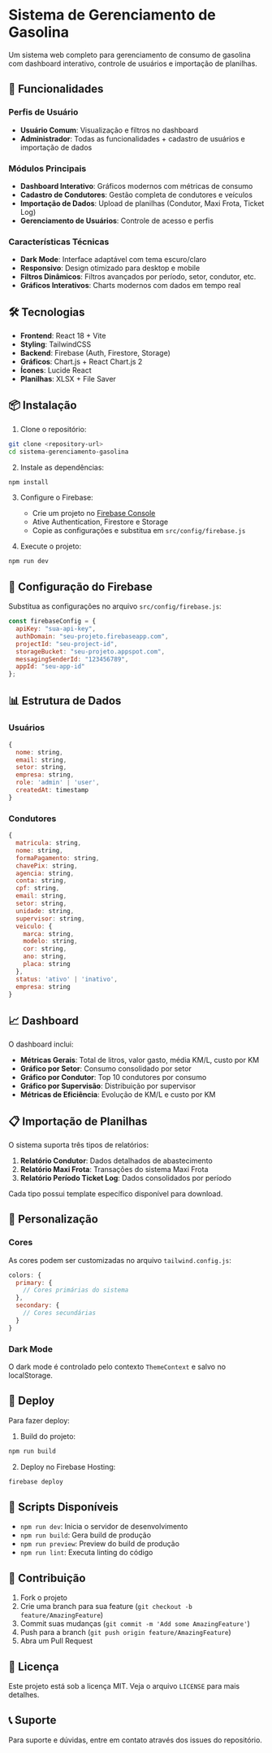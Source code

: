 # Sistema de Gerenciamento de Gasolina

Um sistema web completo para gerenciamento de consumo de gasolina com dashboard interativo, controle de usuários e importação de planilhas.

## 🚀 Funcionalidades

### Perfis de Usuário
- **Usuário Comum**: Visualização e filtros no dashboard
- **Administrador**: Todas as funcionalidades + cadastro de usuários e importação de dados

### Módulos Principais
- **Dashboard Interativo**: Gráficos modernos com métricas de consumo
- **Cadastro de Condutores**: Gestão completa de condutores e veículos
- **Importação de Dados**: Upload de planilhas (Condutor, Maxi Frota, Ticket Log)
- **Gerenciamento de Usuários**: Controle de acesso e perfis

### Características Técnicas
- **Dark Mode**: Interface adaptável com tema escuro/claro
- **Responsivo**: Design otimizado para desktop e mobile
- **Filtros Dinâmicos**: Filtros avançados por período, setor, condutor, etc.
- **Gráficos Interativos**: Charts modernos com dados em tempo real

## 🛠️ Tecnologias

- **Frontend**: React 18 + Vite
- **Styling**: TailwindCSS
- **Backend**: Firebase (Auth, Firestore, Storage)
- **Gráficos**: Chart.js + React Chart.js 2
- **Ícones**: Lucide React
- **Planilhas**: XLSX + File Saver

## 📦 Instalação

1. Clone o repositório:
```bash
git clone <repository-url>
cd sistema-gerenciamento-gasolina
```

2. Instale as dependências:
```bash
npm install
```

3. Configure o Firebase:
   - Crie um projeto no [Firebase Console](https://console.firebase.google.com)
   - Ative Authentication, Firestore e Storage
   - Copie as configurações e substitua em `src/config/firebase.js`

4. Execute o projeto:
```bash
npm run dev
```

## 🔧 Configuração do Firebase

Substitua as configurações no arquivo `src/config/firebase.js`:

```javascript
const firebaseConfig = {
  apiKey: "sua-api-key",
  authDomain: "seu-projeto.firebaseapp.com",
  projectId: "seu-project-id",
  storageBucket: "seu-projeto.appspot.com",
  messagingSenderId: "123456789",
  appId: "seu-app-id"
};
```

## 📊 Estrutura de Dados

### Usuários
```javascript
{
  nome: string,
  email: string,
  setor: string,
  empresa: string,
  role: 'admin' | 'user',
  createdAt: timestamp
}
```

### Condutores
```javascript
{
  matricula: string,
  nome: string,
  formaPagamento: string,
  chavePix: string,
  agencia: string,
  conta: string,
  cpf: string,
  email: string,
  setor: string,
  unidade: string,
  supervisor: string,
  veiculo: {
    marca: string,
    modelo: string,
    cor: string,
    ano: string,
    placa: string
  },
  status: 'ativo' | 'inativo',
  empresa: string
}
```

## 📈 Dashboard

O dashboard inclui:

- **Métricas Gerais**: Total de litros, valor gasto, média KM/L, custo por KM
- **Gráfico por Setor**: Consumo consolidado por setor
- **Gráfico por Condutor**: Top 10 condutores por consumo
- **Gráfico por Supervisão**: Distribuição por supervisor
- **Métricas de Eficiência**: Evolução de KM/L e custo por KM

## 📋 Importação de Planilhas

O sistema suporta três tipos de relatórios:

1. **Relatório Condutor**: Dados detalhados de abastecimento
2. **Relatório Maxi Frota**: Transações do sistema Maxi Frota
3. **Relatório Período Ticket Log**: Dados consolidados por período

Cada tipo possui template específico disponível para download.

## 🎨 Personalização

### Cores
As cores podem ser customizadas no arquivo `tailwind.config.js`:

```javascript
colors: {
  primary: {
    // Cores primárias do sistema
  },
  secondary: {
    // Cores secundárias
  }
}
```

### Dark Mode
O dark mode é controlado pelo contexto `ThemeContext` e salvo no localStorage.

## 🚀 Deploy

Para fazer deploy:

1. Build do projeto:
```bash
npm run build
```

2. Deploy no Firebase Hosting:
```bash
firebase deploy
```

## 📝 Scripts Disponíveis

- `npm run dev`: Inicia o servidor de desenvolvimento
- `npm run build`: Gera build de produção
- `npm run preview`: Preview do build de produção
- `npm run lint`: Executa linting do código

## 🤝 Contribuição

1. Fork o projeto
2. Crie uma branch para sua feature (`git checkout -b feature/AmazingFeature`)
3. Commit suas mudanças (`git commit -m 'Add some AmazingFeature'`)
4. Push para a branch (`git push origin feature/AmazingFeature`)
5. Abra um Pull Request

## 📄 Licença

Este projeto está sob a licença MIT. Veja o arquivo `LICENSE` para mais detalhes.

## 📞 Suporte

Para suporte e dúvidas, entre em contato através dos issues do repositório.